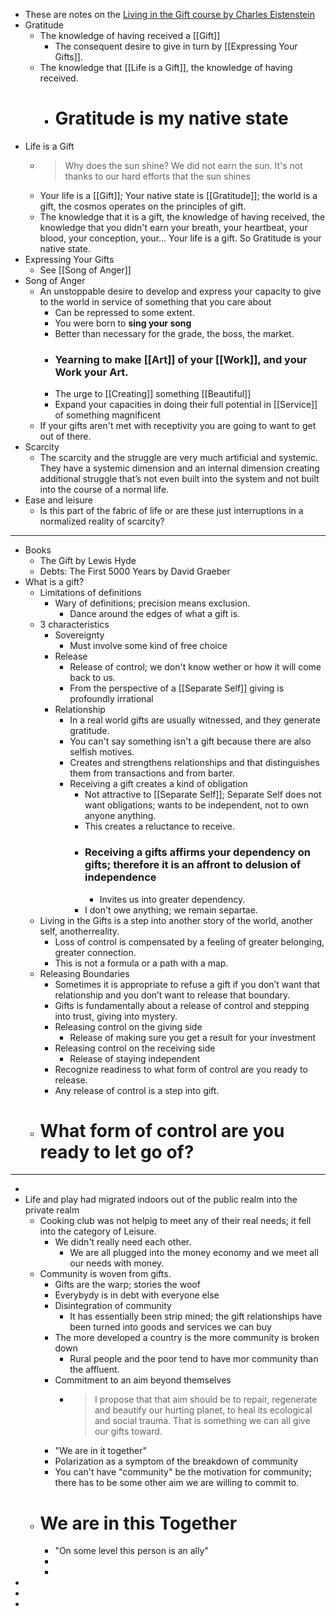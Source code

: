 - These are notes on the [Living in the Gift course by Charles Eistenstein](https://charleseisenstein.org/courses/living-in-the-gift)
- Gratitude
	- The knowledge of having received a [[Gift]]
		- The consequent desire to give in turn by [[Expressing Your Gifts]].
	- The knowledge that [[Life is a Gift]], the knowledge of having received.
		- # Gratitude is my native state
- Life is a Gift
	- > Why does the sun shine? We did not earn the sun. It's not thanks to our hard efforts that the sun shines
	- Your life is a [[Gift]]; Your native state is [[Gratitude]]; the world is a gift, the cosmos operates on the principles of gift.
	- The knowledge that it is a gift, the knowledge of having received, the knowledge that you didn't earn your breath, your heartbeat, your blood, your conception, your... Your life is a gift. So Gratitude is your native state.
- Expressing Your Gifts
	- See [[Song of Anger]]
- Song of Anger
	- An unstoppable desire to develop and express your capacity to give to the world in service of something that you care about
		- Can be repressed to some extent.
		- You were born to **sing your song**
		- Better than necessary for the grade, the boss, the market.
		- ### Yearning to make [[Art]] of your [[Work]], and your Work your Art.
		- The urge to [[Creating]] something [[Beautiful]]
		- Expand your capacities in doing their full potential in [[Service]] of something magnificent
	- If your gifts aren't met with receptivity you are going to want to get out of there.
- Scarcity
	- The scarcity and the struggle are very much artificial and systemic. They have a systemic dimension and an internal dimension creating additional struggle that’s not even built into the system and not built into the course of a normal life.
- Ease and leisure
	- Is this part of the fabric of life or are these just interruptions in a normalized reality of scarcity?
- ---
- Books
	- The Gift by Lewis Hyde
	- Debts: The First 5000 Years by David Graeber
- What is a gift?
	- Limitations of definitions
		- Wary of definitions;  precision means exclusion.
			- Dance around the edges of what a gift is.
	- 3 characteristics
		- Sovereignty
			- Must involve some kind of free choice
		- Release
			- Release of control; we don't know wether or how it will come back to us.
			- From the perspective of a [[Separate Self]] giving is profoundly irrational
		- Relationship
			- In a real world gifts are usually witnessed, and they generate gratitude.
			- You can't say something isn't a gift because there are also selfish motives.
			- Creates and strengthens relationships and that distinguishes them from transactions and from barter.
			- Receiving a gift creates a kind of obligation
				- Not attractive to [[Separate Self]]; Separate Self does not want obligations; wants to be independent, not to own anyone anything.
				- This creates a reluctance to receive.
				- ### Receiving a gifts affirms your dependency on gifts; therefore it is an affront to delusion of independence
					- Invites us into greater dependency.
				- I don't owe anything; we remain separtae.
	- Living in the Gifts is a step into another story of the world, another self, anotherreality.
		- Loss of control is compensated by a feeling of greater belonging, greater connection.
		- This is not a formula or a path with a map.
	- Releasing Boundaries
		- Sometimes it is appropriate to refuse a gift if you don’t want that relationship and you don’t
		  want to release that boundary.
		- Gifts is fundamentally about a release of control and stepping into trust, giving into mystery.
		- Releasing control on the giving side
			- Release of making sure you get a result for your investment
		- Releasing control on the receiving side
			- Release of staying independent
		- Recognize readiness to what form of control are you ready to release.
		- Any release of control is a step into gift.
	- # What form of control are you ready to let go of?
- ---
-
- Life and play had migrated indoors out of the public realm into the private realm
	- Cooking club was not helpig to meet any of their real needs; it fell into the category of Leisure.
		- We didn't really need each other.
			- We are all plugged into the money economy and we meet all our needs with money.
	- Community is woven from gifts.
		- Gifts are the warp; stories the woof
		- Everybydy is in debt with everyone else
		- Disintegration of community
			- It has essentially been strip mined; the gift relationships have been turned into goods and services we can buy
		- The more developed a country is the more community is broken down
			- Rural people and the poor tend to have mor community than the affluent.
		- Commitment to an aim beyond themselves
			- > I propose that that aim should be to repair, regenerate and beautify our hurting planet, to heal its ecological and social trauma. That is something we can all give our gifts toward.
		- "We are in it together"
		- Polarization as a symptom of the breakdown of community
		- You can't have "community" be the motivation for community; there has to be some other aim we are willing to commit to.
	- # We are in this Together
		- "On some level this person is an ally"
		-
		-
-
-
-